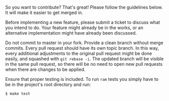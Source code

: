 So you want to contribute? That's great! Please follow the guidelines below. It will make it easier to get merged in.

Before implementing a new feature, please submit a ticket to discuss what you intend to do. Your feature might
already be in the works, or an alternative implementation might have already been discussed.

Do not commit to master in your fork. Provide a clean branch without merge commits. Every pull request should have its
own topic branch. In this way, every additional adjustments to the original pull request might be done easily, and
squashed with `git rebase -i`. The updated branch will be visible in the same pull request, so there will be no need to
open new pull requests when there are changes to be applied.

Ensure that proper testing is included. To run `ram` tests you simply have to be in the project's root directory and
run:

```bash
$ make test
```
